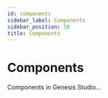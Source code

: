 ```yaml
---
id: components
sidebar_label: Components
sidebar_position: 50
title: Components
---
```


# Components

Components in Genesis Studio...